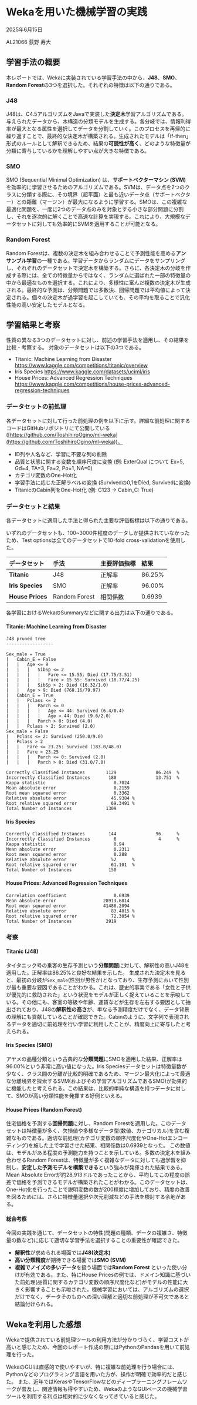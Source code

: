# Wekaを用いた機械学習の実践

2025年6月15日

AL21066 荻野 寿大

## 学習手法の概要

本レポートでは、Wekaに実装されている学習手法の中から、**J48**、**SMO**、**Random Forest**の3つを選択した。それぞれの特徴は以下の通りである。

### J48

J48は、C4.5アルゴリズムをJavaで実装した**決定木**学習アルゴリズムである。与えられたデータから、木構造の分類モデルを生成する。各分岐では、情報利得率が最大となる属性を選択してデータを分割していく。このプロセスを再帰的に繰り返すことで、最終的な決定木が構築される。生成されたモデルは「if-then」形式のルールとして解釈できるため、結果の**可読性が高く**、どのような特徴量が分類に寄与しているかを理解しやすい点が大きな特徴である。

### SMO

SMO (Sequential Minimal Optimization) は、**サポートベクターマシン (SVM)** を効率的に学習させるためのアルゴリズムである。SVMは、データ点を2つのクラスに分類する際に、その境界（超平面）と最も近いデータ点（サポートベクター）との距離（マージン）が最大になるように学習する。SMOは、この複雑な最適化問題を、一度に2つのデータ点のみを対象とする小さな部分問題に分割し、それを逐次的に解くことで高速な計算を実現する。これにより、大規模なデータセットに対しても効率的にSVMを適用することが可能となる。

### Random Forest

Random Forestは、複数の決定木を組み合わせることで予測性能を高める**アンサンブル学習**の一種である。学習データからランダムにデータをサンプリングし、それぞれのデータセットで決定木を構築する。さらに、各決定木の分岐を作成する際には、全ての特徴量からではなく、ランダムに選ばれた一部の特徴量の中から最適なものを選択する。これにより、多様性に富んだ複数の決定木が生成される。最終的な予測は、分類問題では多数決、回帰問題では平均値によって決定される。個々の決定木が過学習を起こしていても、その平均を取ることで汎化性能の高い安定したモデルとなる。

## 学習結果と考察

性質の異なる3つのデータセットに対し、前述の学習手法を適用し、その結果を比較・考察する。
対象のデータセットは以下の3つである。

- Titanic: Machine Learning from Disaster
    https://www.kaggle.com/competitions/titanic/overview
- Iris Species
    https://www.kaggle.com/datasets/uciml/iris
- House Prices: Advanced Regression Techniques
    https://www.kaggle.com/competitions/house-prices-advanced-regression-techniques

### データセットの前処理

各データセットに対して行った前処理の例を以下に示す。詳細な前処理に関するコードはGitHubリポジトリにて公開している ([https://github.com/ToshihiroOgino/ml-weka](https://github.com/ToshihiroOgino/ml-weka))。

- ID列や人名など、学習に不要な列の削除
- 品質と状態に関する変数を順序尺度に変換 (例: ExterQual について Ex=5, Gd=4, TA=3, Fa=2, Po=1, NA=0)
- カテゴリ変数のOne-Hot化
- 学習手法に応じた正解ラベルの変換 (Survivedの0,1をDied, Survivedに変換)
- TitanicのCabin列をOne-Hot化 (例: C123 -> Cabin_C: True)

### データセットと結果

各データセットに適用した手法と得られた主要な評価指標は以下の通りである。

いずれのデータセットも、100~3000件程度のデータしか提供されていなかったため、Test optionsは全てのデータセットで10-fold cross-validationを使用した。

| データセット     | 手法          | 主要評価指標 | 結果   |
| :--------------- | :------------ | :----------- | :----- |
| **Titanic**      | J48           | 正解率       | 86.25% |
| **Iris Species** | SMO           | 正解率       | 96.00% |
| **House Prices** | Random Forest | 相関係数     | 0.6939 |

各学習におけるWekaのSummaryなどに関する出力は以下の通りである。

#### Titanic: Machine Learning from Disaster

```plaintext
J48 pruned tree
------------------

Sex_male = True
|   Cabin_E = False
|   |   Age <= 9
|   |   |   SibSp <= 2
|   |   |   |   Fare <= 15.55: Died (17.75/3.51)
|   |   |   |   Fare > 15.55: Survived (18.77/4.25)
|   |   |   SibSp > 2: Died (16.32/1.0)
|   |   Age > 9: Died (768.16/79.97)
|   Cabin_E = True
|   |   Pclass <= 2
|   |   |   Parch <= 0
|   |   |   |   Age <= 44: Survived (6.4/0.4)
|   |   |   |   Age > 44: Died (9.6/2.0)
|   |   |   Parch > 0: Died (4.0)
|   |   Pclass > 2: Survived (2.0)
Sex_male = False
|   Pclass <= 2: Survived (250.0/9.0)
|   Pclass > 2
|   |   Fare <= 23.25: Survived (183.0/48.0)
|   |   Fare > 23.25
|   |   |   Parch <= 0: Survived (2.0)
|   |   |   Parch > 0: Died (31.0/7.0)

Correctly Classified Instances        1129               86.249  %
Incorrectly Classified Instances       180               13.751  %
Kappa statistic                          0.7024
Mean absolute error                      0.2159
Root mean squared error                  0.3362
Relative absolute error                 45.9384 %
Root relative squared error             69.3491 %
Total Number of Instances             1309
```

#### Iris Species

```plaintext
Correctly Classified Instances         144               96      %
Incorrectly Classified Instances         6                4      %
Kappa statistic                          0.94
Mean absolute error                      0.2311
Root mean squared error                  0.288
Relative absolute error                 52      %
Root relative squared error             61.101  %
Total Number of Instances              150
```

#### House Prices: Advanced Regression Techniques

```plaintext
Correlation coefficient                  0.6939
Mean absolute error                  28913.6814
Root mean squared error              41486.2094
Relative absolute error                 83.4815 %
Root relative squared error             72.3054 %
Total Number of Instances             2919
```

### 考察

#### Titanic (J48)

タイタニック号の乗客の生存予測という**分類問題**に対して、解釈性の高いJ48を適用した。正解率は86.25%と良好な結果を示した。
生成された決定木を見ると、最初の分岐が`Sex_male`(性別が男性か)となっており、生存予測において性別が最も重要な要因であることがわかる。これは、歴史的事実である「女性と子供が優先的に救助された」という状況をモデルが正しく捉えていることを示唆している。その他にも、客室の等級や年齢、運賃などが生存を左右する要因として抽出されており、J48の**解釈性の高さ**が、単なる予測精度だけでなく、データ背景の理解にも貢献していることが確認できた。Cabinのように、文字列で表現されるデータを適切に前処理を行い学習に利用したことが、精度向上に寄与したと考えられる。

#### Iris Species (SMO)

アヤメの品種分類という古典的な**分類問題**にSMOを適用した結果、正解率は96.00%という非常に高い値になった。Iris Speciesデータセットは特徴量数が少なく、クラス間の分離が比較的明確であるため、マージン最大化によって最適な分離境界を探索するSVM(およびその学習アルゴリズムであるSMO)が効果的に機能したと考えられる。この結果は、比較的単純な構造を持つデータに対して、SMOが高い分類性能を発揮する好例といえる。

#### House Prices (Random Forest)

住宅価格を予測する**回帰問題**に対し、Random Forestを適用した。このデータセットは特徴量が多く、欠損値や多様なデータ型(数値、カテゴリカル)を含む複雑なものである。適切な前処理(カテゴリ変数の順序尺度化やOne-Hotエンコーディング)を施した上で学習させた結果、相関係数は0.6939となった。
この数値は、モデルがある程度の予測能力を持つことを示している。多数の決定木を組み合わせるRandom Forestは、特徴量が多く複雑なデータに対しても過学習を抑制し、**安定した予測モデルを構築できる**という強みが発揮された結果である。Mean Absolute Errorが約28,913ドルであったことから、平均してこの程度の誤差で価格を予測できるモデルが構築されたことがわかる。このデータセットは、One-Hot化を行ったことで説明変数の数が200程度に増加しており、精度の改善を図るためには、さらに特徴量選択や次元削減などの手法を検討する余地がある。

#### 総合考察

今回の実践を通じて、データセットの特性(問題の種類、データの複雑さ、特徴量の数など)に応じて適切な学習手法を選択することの重要性が確認できた。
- **解釈性**が求められる場面では**J48(決定木)**
- **高い分類精度**が期待できる場面では**SMO (SVM)**
- **複雑でノイズの多いデータ**を扱う場面では**Random Forest**
といった使い分けが有効である。また、特にHouse Pricesの例では、ドメイン知識に基づいた前処理(品質に関するカテゴリ変数の順序尺度化など)がモデルの性能に大きく影響することも示唆された。機械学習においては、アルゴリズムの選択だけでなく、データそのものへの深い理解と適切な前処理が不可欠であると結論付けられる。

## Wekaを利用した感想

Wekaで提供されている前処理ツールの利用方法が分かりづらく、学習コストが高いと感じたため、今回のレポート作成の際にはPythonのPandasを用いて前処理を行った。

WekaのGUIは直感的で使いやすいが、特に複雑な前処理を行う場合には、Pythonなどのプログラミング言語を用いた方が、操作が明確で効率的だと感じた。
また、近年ではKerasやTensorFlowなどのディープラーニングフレームワークが普及し、関連情報も得やすいため、WekaのようなGUIベースの機械学習ツールを利用する利点は相対的に少なくなってきていると感じた。
